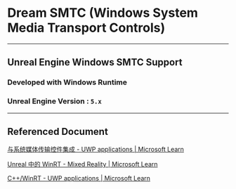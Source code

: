 # Dream SMTC (Windows System Media Transport Controls)

---

## Unreal Engine Windows SMTC Support

### Developed with Windows Runtime

### Unreal Engine Version : `5.x`

---

## Referenced Document

[与系统媒体传输控件集成 - UWP applications | Microsoft Learn](https://learn.microsoft.com/zh-cn/windows/uwp/audio-video-camera/integrate-with-systemmediatransportcontrols)

[Unreal 中的 WinRT - Mixed Reality | Microsoft Learn](https://learn.microsoft.com/zh-cn/windows/mixed-reality/develop/unreal/unreal-winrt?tabs=426)

[C++/WinRT - UWP applications | Microsoft Learn](https://learn.microsoft.com/zh-cn/windows/uwp/cpp-and-winrt-apis/)


